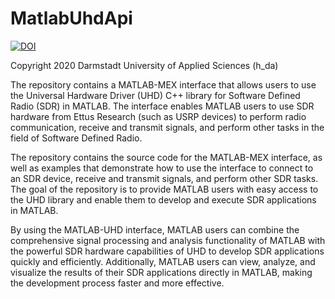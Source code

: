 # MatlabUhdApi

[![DOI](https://zenodo.org/badge/301092195.svg)](https://zenodo.org/badge/latestdoi/301092195)

Copyright 2020 Darmstadt University of Applied Sciences (h_da)


The repository contains a MATLAB-MEX interface that allows users to use the Universal Hardware Driver (UHD) C++ library for Software Defined Radio (SDR) in MATLAB. The interface enables MATLAB users to use SDR hardware from Ettus Research (such as USRP devices) to perform radio communication, receive and transmit signals, and perform other tasks in the field of Software Defined Radio.

The repository contains the source code for the MATLAB-MEX interface, as well as examples that demonstrate how to use the interface to connect to an SDR device, receive and transmit signals, and perform other SDR tasks. The goal of the repository is to provide MATLAB users with easy access to the UHD library and enable them to develop and execute SDR applications in MATLAB.

By using the MATLAB-UHD interface, MATLAB users can combine the comprehensive signal processing and analysis functionality of MATLAB with the powerful SDR hardware capabilities of UHD to develop SDR applications quickly and efficiently. Additionally, MATLAB users can view, analyze, and visualize the results of their SDR applications directly in MATLAB, making the development process faster and more effective.
